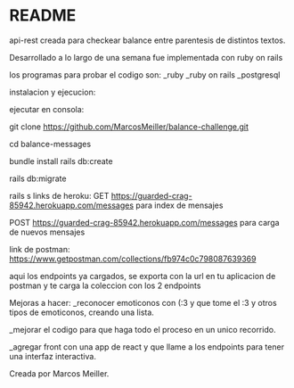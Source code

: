 # README

api-rest creada para checkear balance entre parentesis de distintos textos.

Desarrollado a lo largo de una semana fue implementada con ruby on rails

los programas para probar el codigo son:
_ruby
_ruby on rails 
_postgresql

instalacion y ejecucion:

ejecutar en consola:

git clone https://github.com/MarcosMeiller/balance-challenge.git

cd balance-messages

bundle install rails db:create

rails db:migrate 

rails s 
links de heroku:
GET  https://guarded-crag-85942.herokuapp.com/messages para index de mensajes

POST https://guarded-crag-85942.herokuapp.com/messages para carga de nuevos mensajes

link de postman:
https://www.getpostman.com/collections/fb974c0c798087639369

aqui los endpoints ya cargados, se exporta con la url en tu aplicacion de postman
y te carga la coleccion con los 2 endpoints

Mejoras a hacer:
_reconocer emoticonos con (:3 y que tome el :3 y otros tipos de emoticonos, creando una lista.

_mejorar el codigo para que haga todo el proceso en un unico recorrido.

_agregar front con una app de react y que llame a los endpoints para tener una interfaz interactiva.

Creada por Marcos Meiller.
